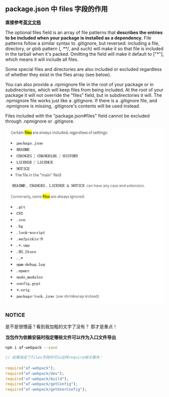 ## package.json 中 files 字段的作用

**直接参考[英文文档](https://docs.npmjs.com/files/package.json)**

The optional files field is an array of file patterns that **describes the entries to be included when your package is installed as a dependency.** File patterns follow a similar syntax to .gitignore, but reversed: including a file, directory, or glob pattern (_, \*\*/_, and such) will make it so that file is included in the tarball when it's packed. Omitting the field will make it default to ["*"], which means it will include all files.

Some special files and directories are also included or excluded regardless of whether they exist in the files array (see below).

You can also provide a .npmignore file in the root of your package or in subdirectories, which will keep files from being included. At the root of your package it will not override the "files" field, but in subdirectories it will. The .npmignore file works just like a .gitignore. If there is a .gitignore file, and .npmignore is missing, .gitignore's contents will be used instead.

Files included with the "package.json#files" field cannot be excluded through .npmignore or .gitignore.

![package-fiels](./images/package-files.png)

### NOTICE

是不是很懵逼？看到我加粗的文字了没有？ 那才是重点！

**当包作为依赖安装时指定哪些文件可以作为入口文件导出**

```bash
npm i af-webpack --save
```

```js
// 如果指定了files字段你可以这样require相关模块：

require("af-webpack");
require("af-webpack/dev");
require("af-webpack/build");
require("af-webpack/getConfig");
require("af-webpack/getUserConfig");
```
